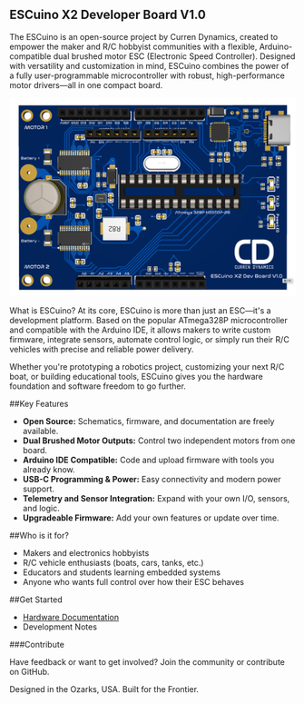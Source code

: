 ## ESCuino X2 Developer Board V1.0


The ESCuino is an open-source project by Curren Dynamics, created to empower the maker and R/C hobbyist communities with a flexible, Arduino-compatible dual brushed motor ESC (Electronic Speed Controller). Designed with versatility and customization in mind, ESCuino combines the power of a fully user-programmable microcontroller with robust, high-performance motor drivers—all in one compact board.

<img src="../assets/images/v1-render.png" alt="Render of ESCuino X2 Dev V1.0" class="render-img">

What is ESCuino?
At its core, ESCuino is more than just an ESC—it's a development platform. Based on the popular ATmega328P microcontroller and compatible with the Arduino IDE, it allows makers to write custom firmware, integrate sensors, automate control logic, or simply run their R/C vehicles with precise and reliable power delivery.

Whether you're prototyping a robotics project, customizing your next R/C boat, or building educational tools, ESCuino gives you the hardware foundation and software freedom to go further.

##Key Features
- **Open Source:** Schematics, firmware, and documentation are freely available.
- **Dual Brushed Motor Outputs:** Control two independent motors from one board.
- **Arduino IDE Compatible:** Code and upload firmware with tools you already know.
- **USB-C Programming & Power:** Easy connectivity and modern power support.
- **Telemetry and Sensor Integration:** Expand with your own I/O, sensors, and logic.
- **Upgradeable Firmware:** Add your own features or update over time.

##Who is it for?
- Makers and electronics hobbyists
- R/C vehicle enthusiasts (boats, cars, tanks, etc.)
- Educators and students learning embedded systems
- Anyone who wants full control over how their ESC behaves

##Get Started
- [Hardware Documentation](hardware.md)
- Development Notes


###Contribute

Have feedback or want to get involved? Join the community or contribute on GitHub.


Designed in the Ozarks, USA. Built for the Frontier. 